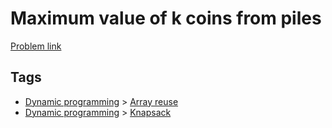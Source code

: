 # Maximum value of k coins from piles

[Problem link](https://leetcode.com/problems/maximum-value-of-k-coins-from-piles/)

## Tags

* [Dynamic programming](/README.md#Dynamic_programming) > [Array reuse](/README.md#Dynamic_programming-Array_reuse)
* [Dynamic programming](/README.md#Dynamic_programming) > [Knapsack](/README.md#Dynamic_programming-Knapsack)
